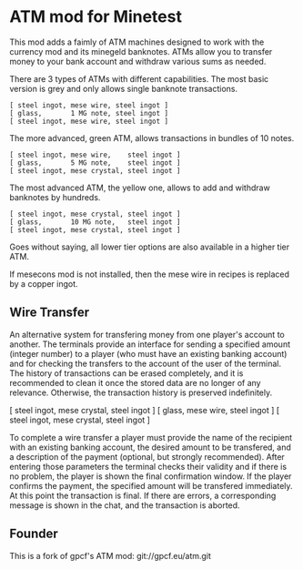 # ATM mod for Minetest

This mod adds a faimly of ATM machines designed to work with the currency mod and its
minegeld banknotes. ATMs allow you to transfer money to your bank account and withdraw
various sums as needed.

There are 3 types of ATMs with different capabilities. The most basic version is grey and
only allows single banknote transactions.

```
[ steel ingot, mese wire, steel ingot ]
[ glass,       1 MG note, steel ingot ]
[ steel ingot, mese wire, steel ingot ]
```

The more advanced, green ATM, allows transactions in bundles of 10 notes.

```
[ steel ingot, mese wire,    steel ingot ]
[ glass,       5 MG note,    steel ingot ]
[ steel ingot, mese crystal, steel ingot ]
```

The most advanced ATM, the yellow one, allows to add and withdraw banknotes by hundreds.

```
[ steel ingot, mese crystal, steel ingot ]
[ glass,       10 MG note,   steel ingot ]
[ steel ingot, mese crystal, steel ingot ]
```

Goes without saying, all lower tier options are also available in a higher tier ATM.

If mesecons mod is not installed, then the mese wire in recipes is replaced by a copper ingot.

## Wire Transfer

An alternative system for transfering money from one player's account to another. The terminals
provide an interface for sending a specified amount (integer number) to a player (who must
have an existing banking account) and for checking the transfers to the account of the user of
the terminal. The history of transactions can be erased completely, and it is recommended to
clean it once the stored data are no longer of any relevance. Otherwise, the transaction history
is preserved indefinitely.

[ steel ingot, mese crystal, steel ingot ]
[ glass,       mese wire,    steel ingot ]
[ steel ingot, mese crystal, steel ingot ]

To complete a wire transfer a player must provide the name of the recipient with an
existing banking account, the desired amount to be transfered, and a description of the 
payment (optional, but strongly recommended).
After entering those parameters the terminal checks their validity and if there is no problem,
the player is shown the final confirmation window. If the player confirms the payment, the specified
amount will be transfered immediately. At this point the transaction is final.
If there are errors, a corresponding message is shown in the chat, and the transaction is aborted.

## Founder

This is a fork of gpcf's ATM mod: git://gpcf.eu/atm.git